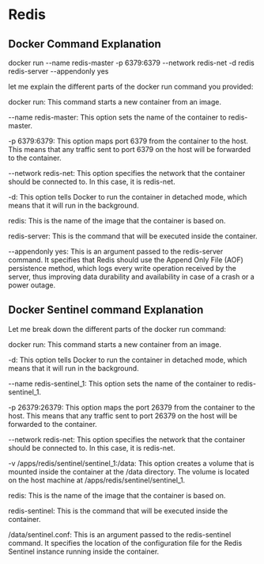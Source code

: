 # Redis
## Docker Command Explanation

docker run --name redis-master -p 6379:6379 --network redis-net -d redis redis-server --appendonly yes

let me explain the different parts of the docker run command you provided:

docker run: This command starts a new container from an image.

--name redis-master: This option sets the name of the container to redis-master.

-p 6379:6379: This option maps port 6379 from the container to the host. This means that any traffic sent to port 6379 on the host will be forwarded to the container.

--network redis-net: This option specifies the network that the container should be connected to. In this case, it is redis-net.

-d: This option tells Docker to run the container in detached mode, which means that it will run in the background.

redis: This is the name of the image that the container is based on.

redis-server: This is the command that will be executed inside the container.

--appendonly yes: This is an argument passed to the redis-server command. It specifies that Redis should use the Append Only File (AOF) persistence method, which logs every write operation received by the server, thus improving data durability and availability in case of a crash or a power outage.


## Docker Sentinel command Explanation

Let me break down the different parts of the docker run command:

docker run: This command starts a new container from an image.

-d: This option tells Docker to run the container in detached mode, which means that it will run in the background.

--name redis-sentinel_1: This option sets the name of the container to redis-sentinel_1.

-p 26379:26379: This option maps the port 26379 from the container to the host. This means that any traffic sent to port 26379 on the host will be forwarded to the container.

--network redis-net: This option specifies the network that the container should be connected to. In this case, it is redis-net.

-v /apps/redis/sentinel/sentinel_1:/data: This option creates a volume that is mounted inside the container at the /data directory. The volume is located on the host machine at /apps/redis/sentinel/sentinel_1.

redis: This is the name of the image that the container is based on.

redis-sentinel: This is the command that will be executed inside the container.

/data/sentinel.conf: This is an argument passed to the redis-sentinel command. It specifies the location of the configuration file for the Redis Sentinel instance running inside the container.


